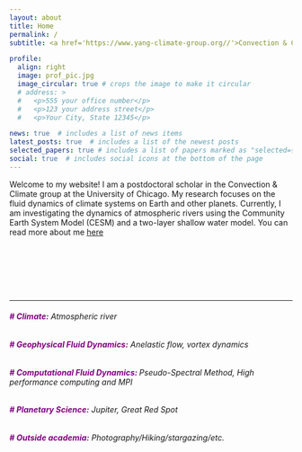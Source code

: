 ```yaml
---
layout: about
title: Home
permalink: /
subtitle: <a href='https://www.yang-climate-group.org//'>Convection & Climate group, University of Chicago</a>

profile:
  align: right
  image: prof_pic.jpg
  image_circular: true # crops the image to make it circular
  # address: >
  #   <p>555 your office number</p>
  #   <p>123 your address street</p>
  #   <p>Your City, State 12345</p>

news: true  # includes a list of news items
latest_posts: true  # includes a list of the newest posts
selected_papers: true # includes a list of papers marked as "selected={true}"
social: true  # includes social icons at the bottom of the page
---
```


Welcome to my website! I am a postdoctoral scholar in the Convection & Climate group at the University of Chicago. My research focuses on the fluid dynamics of climate systems on Earth and other planets. Currently, I am investigating the dynamics of atmospheric rivers using the Community Earth System Model (CESM) and a two-layer shallow water model. You can read more about me [here](/about)


<br>
<br>
<br>
<br>
<br>




---
###### <span style="color:purple; font-weight:700;"># Climate:</span> *Atmospheric river*
###### <span style="color:purple; font-weight:700;"># Geophysical Fluid Dynamics:</span> *Anelastic flow, vortex dynamics*
###### <span style="color:purple; font-weight:700;"># Computational Fluid Dynamics: </span> *Pseudo-Spectral Method, High performance computing and MPI*
###### <span style="color:purple; font-weight:700;"># Planetary Science:</span> *Jupiter, Great Red Spot*
###### <span style="color:purple; font-weight:700;"># Outside academia:</span> *Photography/Hiking/stargazing/etc.*
<br>
<br>